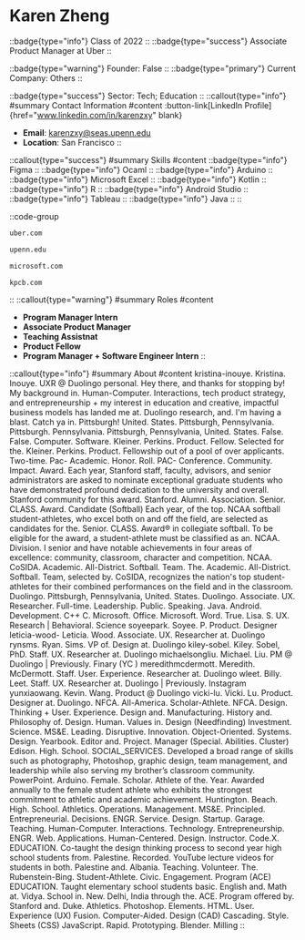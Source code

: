 # Karen Zheng
::badge{type="info"}
Class of 2022
::
::badge{type="success"}
Associate Product Manager at Uber
::

::badge{type="warning"}
Founder: False
::
::badge{type="primary"}
Current Company: Others
::

::badge{type="success"}
Sector: Tech; Education
::
::callout{type="info"}
#summary
Contact Information
#content
:button-link[LinkedIn Profile]{href="www.linkedin.com/in/karenzxy" blank}
- **Email**: karenzxy@seas.upenn.edu
- **Location**: San Francisco
::

::callout{type="success"}
#summary
Skills
#content
::badge{type="info"}
Figma
::
::badge{type="info"}
Ocaml
::
::badge{type="info"}
Arduino
::
::badge{type="info"}
Microsoft Excel
::
::badge{type="info"}
Kotlin
::
::badge{type="info"}
R
::
::badge{type="info"}
Android Studio
::
::badge{type="info"}
Tableau
::
::badge{type="info"}
Java
::
::

::code-group
```bash [Uber]
uber.com
```
```bash [University of Pennsylvania]
upenn.edu
```
```bash [Microsoft]
microsoft.com
```
```bash [Kleiner Perkins Caufield & Byers]
kpcb.com
```
::
::callout{type="warning"}
#summary
Roles
#content
- **Program Manager Intern**
- **Associate Product Manager**
- **Teaching Assistnat**
- **Product Fellow**
- **Program Manager + Software Engineer Intern**
::

::callout{type="info"}
#summary
About
#content
kristina-inouye. Kristina. Inouye. UXR @ Duolingo personal. Hey there, and thanks for stopping by! My background in. Human-Computer. Interactions, tech product strategy, and entrepreneurship + my interest in education and creative, impactful business models has landed me at. Duolingo research, and. I'm having a blast. Catch ya in. Pittsburgh! United. States. Pittsburgh, Pennsylvania. Pittsburgh. Pennsylvania. Pittsburgh, Pennsylvania, United. States. False. False. Computer. Software. Kleiner. Perkins. Product. Fellow. Selected for the. Kleiner. Perkins. Product. Fellowship out of a pool of over applicants. Two-time. Pac- Academic. Honor. Roll. PAC- Conference. Community. Impact. Award. Each year, Stanford staff, faculty, advisors, and senior administrators are asked to nominate exceptional graduate students who have demonstrated profound dedication to the university and overall. Stanford community for this award. Stanford. Alumni. Association. Senior. CLASS. Award. Candidate (Softball) Each year, of the top. NCAA softball student-athletes, who excel both on and off the field, are selected as candidates for the. Senior. CLASS. Award® in collegiate softball. To be eligible for the award, a student-athlete must be classified as an. NCAA. Division. I senior and have notable achievements in four areas of excellence: community, classroom, character and competition. NCAA. CoSIDA. Academic. All-District. Softball. Team. The. Academic. All-District. Softball. Team, selected by. CoSIDA, recognizes the nation's top student-athletes for their combined performances on the field and in the classroom. Duolingo. Pittsburgh, Pennsylvania, United. States. Duolingo. Associate. UX. Researcher. Full-time. Leadership. Public. Speaking. Java. Android. Development. C++ C. Microsoft. Office. Microsoft. Word. True. Lisa. S. UX. Research | Behavioral. Science soyeepark. Soyee. P. Product. Designer leticia-wood- Leticia. Wood. Associate. UX. Researcher at. Duolingo rynsms. Ryan. Sims. VP of. Design at. Duolingo kiley-sobel. Kiley. Sobel, PhD. Staff. UX. Researcher at. Duolingo michaelsongliu. Michael. Liu. PM @ Duolingo | Previously. Finary (YC ) meredithmcdermott. Meredith. McDermott. Staff. User. Experience. Researcher at. Duolingo wleet. Billy. Leet. Staff. UX. Researcher at. Duolingo | Previously. Instagram yunxiaowang. Kevin. Wang. Product @ Duolingo vicki-lu. Vicki. Lu. Product. Designer at. Duolingo. NFCA. All-America. Scholar-Athlete. NFCA. Design. Thinking + User. Experience. Design and. Manufacturing. History and. Philosophy of. Design. Human. Values in. Design (Needfinding) Investment. Science. MS&E. Leading. Disruptive. Innovation. Object-Oriented. Systems. Design. Yearbook. Editor and. Project. Manager (Special. Abilities. Cluster) Edison. High. School. SOCIAL_SERVICES. Developed a broad range of skills such as photography, Photoshop, graphic design, team management, and leadership while also serving my brother’s classroom community. PowerPoint. Arduino. Female. Scholar. Athlete of the. Year. Awarded annually to the female student athlete who exhibits the strongest commitment to athletic and academic achievement. Huntington. Beach. High. School. Athletics. Operations. Management. MS&E. Principled. Entrepreneurial. Decisions. ENGR. Service. Design. Startup. Garage. Teaching. Human-Computer. Interactions. Technology. Entrepreneurship. ENGR. Web. Applications. Human-Centered. Design. Instructor. Code.X. EDUCATION. Co-taught the design thinking process to second year high school students from. Palestine. Recorded. YouTube lecture videos for students in both. Palestine and. Albania. Teaching. Volunteer. The. Rubenstein-Bing. Student-Athlete. Civic. Engagement. Program (ACE) EDUCATION. Taught elementary school students basic. English and. Math at. Vidya. School in. New. Delhi, India through the. ACE. Program offered by. Stanford and. Duke. Athletics. Photoshop. Elements. HTML. User. Experience (UX) Fusion. Computer-Aided. Design (CAD) Cascading. Style. Sheets (CSS) JavaScript. Rapid. Prototyping. Blender. Milling
::
